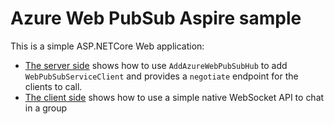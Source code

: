 # Azure Web PubSub Aspire sample

This is a simple ASP.NETCore Web application:
* [The server side](Program.cs) shows how to use `AddAzureWebPubSubHub` to add `WebPubSubServiceClient` and provides a `negotiate` endpoint for the clients to call.
* [The client side](./Pages/Index.cshtml) shows how to use a simple native WebSocket API to chat in a group 
